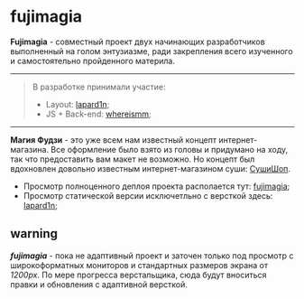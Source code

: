 # fujimagia
**Fujimagia** - совместный проект двух начинающих разработчиков выполненный на голом энтузиазме, ради закрепления всего изученного и самостоятельно пройденного материла.
***
> В разработке принимали участие:
> * Layout: [lapard1n](https://github.com/lapard1n);
> * JS + Back-end: [whereismm](https://github.com/whereismm); 
***
**Магия Фудзи** - это  уже всем нам известный концепт интернет-магазина. Все оформление было взято из головы и придумано на ходу, так что предоставить вам макет не возможно. Но концепт был вдохновлен довольно известным интернет-магазином суши: [СушиШоп](https://sushishop.ru/).  

* Просмотр полноценного деплоя проекта располается тут: [fujimagia](https://www.fujimagia.ru/);
* Просмотр статической версии исключетльно с версткой здесь: [lapard1n](https://lapard1n.github.io);

## warning

***fujimagia***  - пока не адаптивный проект и заточен только под просмотр с широкоформатных мониторов и стандартных размеров экрана от *1200px*. По мере прогресса верстальщика, сюда будут вноситься правки и обновления с адаптивной версткой.